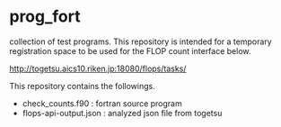 # prog_fort
collection of test programs.
This repository is intended for a temporary registration space
to be used for the FLOP count interface below.

http://togetsu.aics10.riken.jp:18080/flops/tasks/

This repository contains the followings.

- check_counts.f90	: fortran source program
- flops-api-output.json	: analyzed json file from togetsu
